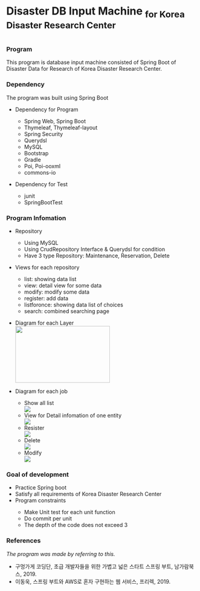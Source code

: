 <h1> Disaster DB Input Machine <sub>for Korea Disaster Research Center</sub><h1>

<h3> Program </h3>

<p> 
    This program is database input machine consisted of Spring Boot of Disaster Data for Research of Korea Disaster Research Center. 
</p>

<h3> Dependency </h3>

<p> The program was built using Spring Boot </p>
<ul>
    <p>
        <li> Dependency for Program </li>
        <ul>
            <li> Spring Web, Spring Boot </li>
            <li> Thymeleaf, Thymeleaf-layout </li>
            <li> Spring Security </li>
            <li> Querydsl </li>
            <li> MySQL </li>
            <li> Bootstrap </li>
            <li> Gradle </li>
            <li> Poi, Poi-ooxml </li>
            <li> commons-io </li>
        </ul>
    </p>
    <p>
        <li> Dependency for Test </li>
        <ul>
           <li> junit </li>
           <li> SpringBootTest </li>
        </ul>
    </p>
</ul>
  
<h3> Program Infomation </h3>

<ul> 
    <p>
        <li> Repository </li>
        <ul>
            <li> Using MySQL </li>
            <li> Using CrudRepository Interface & Querydsl for condition </li>
            <li> Have 3 type Repository: Maintenance, Reservation, Delete </li>
        </ul>
    </p>
    <p>
        <li> Views for each repository </li>
        <ul>
            <li> list: showing data list </li>
            <li> view: detail view for some data </li>
            <li> modify: modify some data </li>
            <li> register: add data </li>
            <li> listforonce: showing data list of choices </li>
            <li> search: combined searching page </li>            
        </ul>
    </p>
    <p>
        <li> Diagram for each Layer </li>
        <div>
            <img width="250" height="150" src="https://user-images.githubusercontent.com/51231789/98075220-5343e280-1eaf-11eb-820a-608f89c7a41c.png" />
        </div>
    </p>
    <p>
        <li> Diagram for each job </li>
        <ul>
            <li> Show all list </li>
            <div>
                <img src="https://user-images.githubusercontent.com/51231789/97132558-ad93c380-178a-11eb-8392-99dd4dbea0e8.png" />
            </div>
            <li> View for Detail infomation of one entity </li>
            <div>
                <img src="https://user-images.githubusercontent.com/51231789/97132657-fc415d80-178a-11eb-8679-c342522a731c.png" />
            </div>
            <li> Resister </li>
            <div>
                <img src="https://user-images.githubusercontent.com/51231789/97132556-acfb2d00-178a-11eb-8488-ae63c93928d0.png" />
            </div>  
            <li> Delete </li>
            <div>
                <img src="https://user-images.githubusercontent.com/51231789/97132557-acfb2d00-178a-11eb-96f4-e0aa95b27d59.png" />
            </div>  
            <li> Modify </li>
            <div>
                <img src="https://user-images.githubusercontent.com/51231789/97132552-abca0000-178a-11eb-9ea0-f37a35eec25a.png" />
            </div> 
        </ul>
    </p>
</ul>

<h3> Goal of development </h3>
<ul>
    <li>Practice Spring boot</li>
    <li>Satisfy all requirements of Korea Disaster Research Center</li>
    <li>Program constraints</li>
        <ul>
        <li> Make Unit test for each unit function </li>
        <li> Do commit per unit </li>
        <li> The depth of the code does not exceed 3 </li>
        </ul>
</ul>

<h3> References </h3>
<p> <i> The program was made by referring to this. </i> </p>
<ul>
    <li> 구멍가게 코딩단, 초급 개발자들을 위한 가볍고 넓은 스타트 스프링 부트, 남가람북스, 2019. </li>
    <li> 이동욱, 스프링 부트와 AWS로 혼자 구현하는 웹 서비스, 프리렉, 2019. </li>
</ul>
